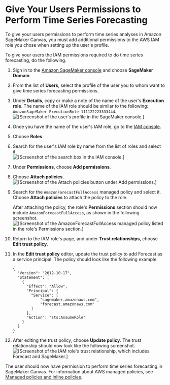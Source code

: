 # Give Your Users Permissions to Perform Time Series Forecasting<a name="canvas-set-up-forecast"></a>

To give your users permissions to perform time series analyses in Amazon SageMaker Canvas, you must add additional permissions to the AWS IAM role you chose when setting up the user's profile\.

To give your users the IAM permissions required to do time series forecasting, do the following\.

1. Sign in to the [Amazon SageMaker console](https://console.aws.amazon.com/sagemaker/home) and choose **SageMaker Domain**\.

1. From the list of **Users**, select the profile of the user you to whom want to give time series forecasting permissions\.

1. Under **Details**, copy or make a note of the name of the user's **Execution role**\. The name of the IAM role should be similar to the following: `AmazonSageMaker-ExecutionRole-111122223333444`\.  
![\[Screenshot of the user's profile in the SageMaker console.\]](http://docs.aws.amazon.com/sagemaker/latest/dg/images/studio/canvas/canvas-find-role.png)

1. Once you have the name of the user's IAM role, go to the [IAM console](https://console.aws.amazon.com/iamv2)\.

1. Choose **Roles**\.

1. Search for the user's IAM role by name from the list of roles and select it\.  
![\[Screenshot of the search box in the IAM console.\]](http://docs.aws.amazon.com/sagemaker/latest/dg/images/studio/canvas/canvas-search-iam-role.png)

1. Under **Permissions**, choose **Add permissions**\.

1. Choose **Attach policies**\.  
![\[Screenshot of the Attach policies button under Add permissions.\]](http://docs.aws.amazon.com/sagemaker/latest/dg/images/studio/canvas/canvas-add-permissions.png)

1. Search for the `AmazonForecastFullAccess` managed policy and select it\. Choose **Attach policies** to attach the policy to the role\.

   After attaching the policy, the role's **Permissions** section should now include `AmazonForecastFullAccess`, as shown in the following screenshot\.  
![\[Screenshot of the AmazonForecastFullAccess managed policy listed in the role's Permissions section.\]](http://docs.aws.amazon.com/sagemaker/latest/dg/images/studio/canvas/canvas-added-policy.png)

1. Return to the IAM role's page, and under **Trust relationships**, choose **Edit trust policy**\.

1. In the **Edit trust policy** editor, update the trust policy to add Forecast as a service principal\. The policy should look like the following example\.

   ```
   {
     "Version": "2012-10-17",
     "Statement": [
       {
         "Effect": "Allow",
         "Principal": {
           "Service": [
               "sagemaker.amazonaws.com",
               "forecast.amazonaws.com"
           ]
         },
         "Action": "sts:AssumeRole"
       }
     ]
   }
   ```

1. After editing the trust policy, choose **Update policy**\. The trust relationship should now look like the following screenshot\.  
![\[Screenshot of the IAM role's trust relationship, which includes Forecast and SageMaker.\]](http://docs.aws.amazon.com/sagemaker/latest/dg/images/studio/canvas/canvas-added-trust.png)

The user should now have permission to perform time series forecasting in SageMaker Canvas\. For information about AWS managed policies, see [Managed policies and inline policies](https://docs.aws.amazon.com/IAM/latest/UserGuide/access_policies_managed-vs-inline.html)\.